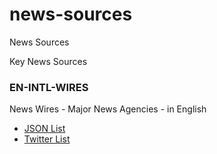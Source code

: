 # news-sources
News Sources

Key News Sources


### EN-INTL-WIRES ###
News Wires - Major News Agencies - in English

- [JSON List](https://github.com/dheurtev/news-sources/blob/main/EN-INTL-WIRES.json)
- [Twitter List](https://twitter.com/i/lists/1237159955184189440)
